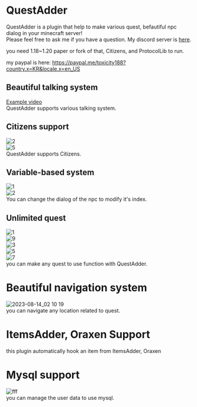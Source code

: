 # QuestAdder
QuestAdder is a plugin that help to make various quest, befautiful npc dialog in your minecraft server!  
Please feel free to ask me if you have a question. My discord server is [here](https://discord.gg/rePyFESDbk).   

you need 1.18~1.20 paper or fork of that, Citizens, and ProtocolLib to run.   

my paypal is here: https://paypal.me/toxicity188?country.x=KR&locale.x=en_US 

## Beautiful talking system
[Example video](https://youtu.be/rZeRAL2zQFM?si=vL7yZyYCnsAS0NTM)  
QuestAdder supports various talking system.

## Citizens support
![2](https://github.com/toxicity188/QuestAdder/assets/114675706/b3fb94cd-c17d-4ef9-8dcd-50cdb8feb343)  
![5](https://github.com/toxicity188/QuestAdder/assets/114675706/74ead25e-eced-42aa-a2f6-865bd6f2e11d)  
QuestAdder supports Citizens.

## Variable-based system
![1](https://github.com/toxicity188/QuestAdder/assets/114675706/14d1adfd-121a-4e34-a690-926a7dfedaf8)  
![2](https://github.com/toxicity188/QuestAdder/assets/114675706/36ee6b14-3e65-494d-894d-a9c29482355e)  
You can change the dialog of the npc to modify it's index.

## Unlimited quest 
![1](https://github.com/toxicity188/QuestAdder/assets/114675706/6df6cf5f-d5f0-45ea-92c3-664995077a31)  
![9](https://github.com/toxicity188/QuestAdder/assets/114675706/90a0d0b9-3558-44d8-886f-e5046168ab04)  
![3](https://github.com/toxicity188/QuestAdder/assets/114675706/baba9bd7-8847-4c7d-8908-687872589c5f)  
![5](https://github.com/toxicity188/QuestAdder/assets/114675706/5da4f7e4-321e-411a-8acc-14d2e42357e5)  
![7](https://github.com/toxicity188/QuestAdder/assets/114675706/753a6c38-4877-4222-99b0-ba238f19c5c5)  
you can make any quest to use function with QuestAdder.

# Beautiful navigation system
![2023-08-14_02 10 19](https://github.com/toxicity188/QuestAdder/assets/114675706/56d81f66-5024-48d6-9c8a-53aaeb4ee94d)  
you can navigate any location related to quest.

# ItemsAdder, Oraxen Support
this plugin automatically hook an item from ItemsAdder, Oraxen

# Mysql support
![fff](https://github.com/toxicity188/QuestAdder/assets/114675706/5b5e8533-5b75-4812-af95-0b499617eff0)  
you can manage the user data to use mysql.
